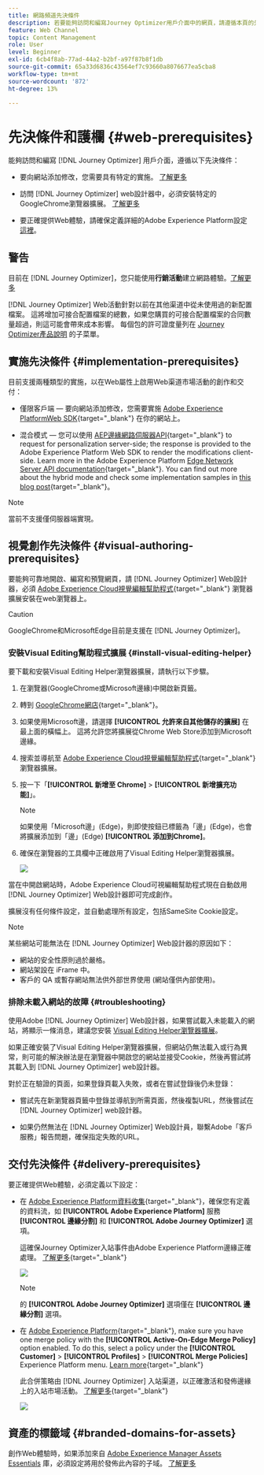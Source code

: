 ```yaml
---
title: 網路頻道先決條件
description: 若要能夠訪問和編寫Journey Optimizer用戶介面中的網頁，請遵循本頁的先決條件
feature: Web Channel
topic: Content Management
role: User
level: Beginner
exl-id: 6cb4f8ab-77ad-44a2-b2bf-a97f87b8f1db
source-git-commit: 65a33d6836c43564ef7c93660a8076677ea5cba8
workflow-type: tm+mt
source-wordcount: '872'
ht-degree: 13%

---
```


# 先決條件和護欄 {#web-prerequisites}

能夠訪問和編寫 [!DNL Journey Optimizer] 用戶介面，遵循以下先決條件：

* 要向網站添加修改，您需要具有特定的實施。 [了解更多](#implementation-prerequisites)

* 訪問 [!DNL Journey Optimizer] web設計器中，必須安裝特定的GoogleChrome瀏覽器擴展。 [了解更多](#visual-authoring-prerequesites)

* 要正確提供Web體驗，請確保定義詳細的Adobe Experience Platform設定 [這裡](#delivery-prerequisites)。

## 警告

目前在 [!DNL Journey Optimizer]，您只能使用&#x200B;**行銷活動**&#x200B;建立網路體驗。[了解更多](../campaigns/create-campaign.md#configure)


[!DNL Journey Optimizer] Web活動針對以前在其他渠道中從未使用過的新配置檔案。 這將增加可接合配置檔案的總數，如果您購買的可接合配置檔案的合同數量超過，則這可能會帶來成本影響。 每個包的許可證度量列在 [Journey Optimizer產品說明](https://helpx.adobe.com/tw/legal/product-descriptions/adobe-journey-optimizer.html) 的子菜單。

## 實施先決條件 {#implementation-prerequisites}

目前支援兩種類型的實施，以在Web屬性上啟用Web渠道市場活動的創作和交付：

* 僅限客戶端 — 要向網站添加修改，您需要實施 [Adobe Experience PlatformWeb SDK](https://experienceleague.adobe.com/docs/platform-learn/implement-web-sdk/overview.html?lang=zh-Hant){target="_blank"} 在你的網站上。

* 混合模式 — 您可以使用 [AEP邊緣網路伺服器API](https://experienceleague.adobe.com/docs/experience-platform/edge-network-server-api/data-collection/interactive-data-collection.html){target="_blank"} to request for personalization server-side; the response is provided to the Adobe Experience Platform Web SDK to render the modifications client-side. Learn more in the Adobe Experience Platform [Edge Network Server API documentation](https://experienceleague.adobe.com/docs/experience-platform/edge-network-server-api/overview.html?lang=zh-Hant){target="_blank"}. You can find out more about the hybrid mode and check some implementation samples in [this blog post](https://blog.developer.adobe.com/hybrid-personalization-in-the-adobe-experience-platform-web-sdk-6a1bb674bf41){target="_blank"}。

>[!NOTE]
>
>當前不支援僅伺服器端實現。

<!--If the Adobe Experience Platform Web SDK is not yet implemented on the website, a message displays in the web designer suggesting that you install the Visual Editing Helper browser extension and implement the [Web SDK](https://experienceleague.adobe.com/docs/platform-learn/implement-web-sdk/overview.html){target="_blank"}.-->

## 視覺創作先決條件 {#visual-authoring-prerequisites}

<!--In order to rapidly author and preview your web experiences, the Adobe Experience Cloud Visual Editing Helper browser extension for Google Chrome lets you load websites reliably within the Adobe [!DNL Journey Optimizer] web designer.-->

要能夠可靠地開啟、編寫和預覽網頁，請 [!DNL Journey Optimizer] Web設計器，必須 [Adobe Experience Cloud視覺編輯幫助程式](https://chrome.google.com/webstore/detail/adobe-experience-cloud-vi/kgmjjkfjacffaebgpkpcllakjifppnca){target="_blank"} 瀏覽器擴展安裝在web瀏覽器上。

>[!CAUTION]
>
>GoogleChrome和MicrosoftEdge目前是支援在 [!DNL Journey Optimizer]。

### 安裝Visual Editing幫助程式擴展 {#install-visual-editing-helper}

要下載和安裝Visual Editing Helper瀏覽器擴展，請執行以下步驟。

1. 在瀏覽器(GoogleChrome或Microsoft邊緣)中開啟新頁籤。

1. 轉到 [GoogleChrome網店](https://chrome.google.com/webstore/category/extensions){target="_blank"}。

1. 如果使用Microsoft邊，請選擇 **[!UICONTROL 允許來自其他儲存的擴展]** 在最上面的橫幅上。 這將允許您將擴展從Chrome Web Store添加到Microsoft邊緣。

1. 搜索並導航至 [Adobe Experience Cloud視覺編輯幫助程式](https://chrome.google.com/webstore/detail/adobe-experience-cloud-vi/kgmjjkfjacffaebgpkpcllakjifppnca){target="_blank"} 瀏覽器擴展。

1. 按一下「**[!UICONTROL 新增至 Chrome]** > **[!UICONTROL 新增擴充功能]**」。

   >[!NOTE]
   >
   >如果使用「Microsoft邊」(Edge)，則即使按鈕已標籤為「邊」(Edge)，也會將擴展添加到「邊」(Edge) **[!UICONTROL 添加到Chrome]**。

1. 確保在瀏覽器的工具欄中正確啟用了Visual Editing Helper瀏覽器擴展。

   ![](assets/web-visual-editing-extension-edge.png)

<!--1. Launch [!DNL Journey Optimizer] in a new tab of your browser with the extension installed.

1. Create a web channel campaign in [!DNL Journey Optimizer]. [Learn how](author-web.md#create-web-campaign)

1. Open the [!DNL Journey Optimizer] web designer to start authoring your web experience. [Learn more](author-web.md)-->

當在中開啟網站時，Adobe Experience Cloud可視編輯幫助程式現在自動啟用 [!DNL Journey Optimizer] Web設計器即可完成創作。

擴展沒有任何條件設定，並自動處理所有設定，包括SameSite Cookie設定。

>[!NOTE]
>
>某些網站可能無法在 [!DNL Journey Optimizer] Web設計器的原因如下：
>
> * 網站的安全性原則過於嚴格。
> * 網站架設在 iFrame 中。
> * 客戶的 QA 或暫存網站無法供外部世界使用 (網站僅供內部使用)。


### 排除未載入網站的故障 {#troubleshooting}

使用Adobe [!DNL Journey Optimizer] Web設計器，如果嘗試載入未能載入的網站，將顯示一條消息，建議您安裝 [Visual Editing Helper瀏覽器擴展](#install-visual-editing-helper)。

如果正確安裝了Visual Editing Helper瀏覽器擴展，但網站仍無法載入或行為異常，則可能的解決辦法是在瀏覽器中開啟您的網站並接受Cookie，然後再嘗試將其載入到 [!DNL Journey Optimizer] web設計器。

對於正在驗證的頁面，如果登錄頁載入失敗，或者在嘗試登錄後仍未登錄：

* 嘗試先在新瀏覽器頁籤中登錄並導航到所需頁面，然後複製URL，然後嘗試在 [!DNL Journey Optimizer] web設計器。

* 如果仍然無法在 [!DNL Journey Optimizer] Web設計員，聯繫Adobe「客戶服務」報告問題，確保指定失敗的URL。

## 交付先決條件 {#delivery-prerequisites}

要正確提供Web體驗，必須定義以下設定：

* 在 [Adobe Experience Platform資料收集](https://experienceleague.adobe.com/docs/experience-platform/edge/datastreams/overview.html){target="_blank"}，確保您有定義的資料流，如 **[!UICONTROL Adobe Experience Platform]** 服務 **[!UICONTROL 邊緣分割]** 和 **[!UICONTROL Adobe Journey Optimizer]** 選項。

   這確保Journey Optimizer入站事件由Adobe Experience Platform邊緣正確處理。 [了解更多](https://experienceleague.adobe.com/docs/experience-platform/edge/datastreams/configure.html?lang=zh-Hant){target="_blank"}

   ![](assets/web-aep-datastream-ajo.png)

   >[!NOTE]
   >
   >的 **[!UICONTROL Adobe Journey Optimizer]** 選項僅在 **[!UICONTROL 邊緣分割]** 選項。

* 在 [Adobe Experience Platform](https://experienceleague.adobe.com/docs/experience-platform/profile/home.html?lang=zh-Hant){target="_blank"}, make sure you have one merge policy with the **[!UICONTROL Active-On-Edge Merge Policy]** option enabled. To do this, select a policy under the **[!UICONTROL Customer]** > **[!UICONTROL Profiles]** > **[!UICONTROL Merge Policies]** Experience Platform menu. [Learn more](https://experienceleague.adobe.com/docs/experience-platform/profile/merge-policies/ui-guide.html#configure){target="_blank"}

   此合併策略由 [!DNL Journey Optimizer] 入站渠道，以正確激活和發佈邊緣上的入站市場活動。 [了解更多](https://experienceleague.adobe.com/docs/experience-platform/profile/merge-policies/ui-guide.html?lang=zh-Hant){target="_blank"}

   ![](assets/web-aep-merge-policy.png)

## 資產的標籤域 {#branded-domains-for-assets}

創作Web體驗時，如果添加來自 [Adobe Experience Manager Assets Essentials](../email/assets-essentials.md) 庫，必須設定將用於發佈此內容的子域。 [了解更多](web-delegated-subdomains.md)

